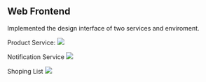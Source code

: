 ## Web Frontend

Implemented the design interface of two services and enviroment.

Product Service:
![](https://s.iimg.su/s/20/vcBpTGt0UPttz97qlWlzNdhoQBbAYvJy7ALW303Z.png)

Notification Service
![](https://s.iimg.su/s/20/TWK9J9caZQPWAKKA7gdpkqBAwwekaKPUCpro3TdI.png)

Shoping List
![](https://s.iimg.su/s/20/wuzaRRI6cXSoXTK825PemAfhgbvDXjSbshx4V2OY.png)

